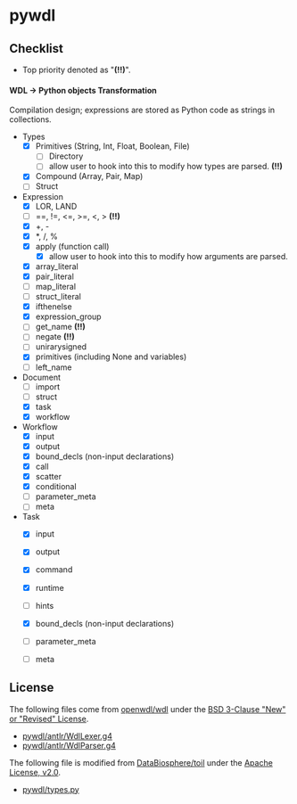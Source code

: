 # pywdl

## Checklist

- Top priority denoted as "**(!!)**".

#### WDL -> Python objects Transformation

Compilation design; expressions are stored as Python code as strings in collections.

- Types
  * [X] Primitives (String, Int, Float, Boolean, File)
    - [ ] Directory
    - [ ] allow user to hook into this to modify how types are parsed. **(!!)**
  * [X] Compound (Array, Pair, Map)
  * [ ] Struct
- Expression
  * [X] LOR, LAND
  * [ ] ==, !=, <=, >=, <, > **(!!)**
  * [X] +, -
  * [X] *, /, %
  * [X] apply (function call)
    - [X] allow user to hook into this to modify how arguments are parsed.
  * [X] array_literal
  * [X] pair_literal
  * [ ] map_literal
  * [ ] struct_literal
  * [X] ifthenelse
  * [X] expression_group
  * [ ] get_name **(!!)**
  * [ ] negate **(!!)**
  * [ ] unirarysigned
  * [X] primitives (including None and variables)
  * [ ] left_name
- Document
  * [ ] import
  * [ ] struct
  * [X] task
  * [X] workflow
- Workflow
  * [X] input
  * [X] output
  * [X] bound_decls (non-input declarations)
  * [X] call
  * [X] scatter
  * [X] conditional
  * [ ] parameter_meta
  * [ ] meta
- Task
  * [X] input
  * [X] output
  * [X] command
  * [X] runtime
  * [ ] hints
  * [X] bound_decls (non-input declarations)
  * [ ] parameter_meta
  * [ ] meta


## License

The following files come from [openwdl/wdl](https://github.com/openwdl/wdl/tree/main/versions/development/parsers/antlr4) under the [BSD 3-Clause "New" or "Revised" License](https://github.com/openwdl/wdl/blob/main/LICENSE).

- [pywdl/antlr/WdlLexer.g4](pywdl/antlr/WdlLexer.g4)
- [pywdl/antlr/WdlParser.g4](pywdl/antlr/WdlParser.g4)

The following file is modified from [DataBiosphere/toil](https://github.com/DataBiosphere/toil/) under the [Apache License, v2.0](https://github.com/DataBiosphere/toil/blob/master/LICENSE).

- [pywdl/types.py](pywdl/types.py)
